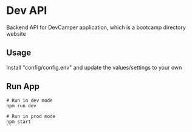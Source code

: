 # Dev API

Backend API for DevCamper application, which is a bootcamp directory website

## Usage

Install "config/config.env" and update the values/settings to your own

## Run App

```
# Run in dev mode
npm run dev

# Run in prod mode
npm start
``
```
